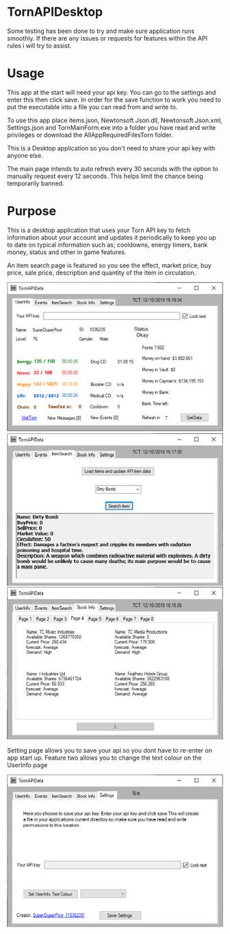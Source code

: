 # TornAPIDesktop
Some testing has been done to try and make sure application runs smoothly. If there are any issues or requests for features within the API rules i will try to assist. 
# Usage
This app at the start will need your api key. You can go to the settings and enter this then click save. In order for the save function to work you need to put the executable into a file you can read from and write to.

To use this app place items.json, Newtonsoft.Json.dll, Newtonsoft.Json.xml, Settings.json and TornMainForm.exe into a folder you have read and write privileges or download the AllAppRequiredFilesTorn folder. 

This is a Desktop application so you don't need to share your api key with anyone else.

The main page intends to auto refresh every 30 seconds with the option to manually request every 12 seconds. This helps limit the chance being temporarily banned. 

# Purpose

This is a desktop application that uses your Torn API key to fetch information about your account and updates it periodically to keep you up to date on typical information such as; cooldowns, energy timers, bank money, status and other in game features.

An item search page is featured so you see the effect, market price, buy price, sale price, description and quantity of the item in circulation.

<img src= "https://github.com/ddmrd/TornAPIDesktop/blob/master/UserInfo.png" alt = "api1"/>


<img src= "https://github.com/ddmrd/TornAPIDesktop/blob/master/ItemSearch.png" alt = "api2"/>

<img src= "https://github.com/ddmrd/TornAPIDesktop/blob/master/StockInfo.png" alt = "api3"/>

Setting page allows you to save your api so you dont have to re-enter on app start up. Feature two allows you to change the text colour on the UserInfo page

<img src= "https://github.com/ddmrd/TornAPIDesktop/blob/master/Settings.png" alt = "api4"/>



